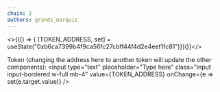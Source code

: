 ```yaml
---
chain: 1
authors: grands_marquis
---
```


<>{(() => { [TOKEN_ADDRESS, set] = useState("0xb6ca7399b4f9ca56fc27cbff44f4d2e4eef1fc81")})()}</>

Token (changing the address here to another token will update the other components):
  <input type="text" placeholder="Type here" class="input input-bordered w-full mb-4" value={TOKEN_ADDRESS}
                                            onChange={e => set(e.target.value)} />
<TokenBalance 
    address={userAddress} token={TOKEN_ADDRESS}/>
